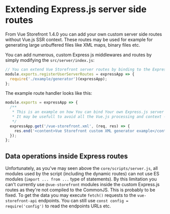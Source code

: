 # Extending Express.js server side routes

From Vue Storefront 1.4.0 you can add your own custom server side routes without Vue.js SSR context. These routes may be used for example for generating large unbuffered files like XML maps, binary files etc.

You can add numerous, custom Express js middlewares and routes by simply modifying the `src/server/index.js`:

```js
// You can extend Vue Storefront server routes by binding to the Express.js (expressApp) in here
module.exports.registerUserServerRoutes = expressApp => {
  require('./example/generator')(expressApp);
};
```

The example route handler looks like this:

```js
module.exports = expressApp => {
  /**
   * This is an example on how You can bind Your own Express.js server routes to SSR server running Vue Storefront.
   * It may be usefull to avoid all the Vue.js processing and context - and useful for example for large XML/binary file generation
   */
  expressApp.get('/vue-storefront.xml', (req, res) => {
    res.end('<content>Vue Storefront custom XML generator example</content>');
  });
};
```

## Data operations inside Express routes

Unfortunately, as you've may seen above the `core/scripts/server.js`, all modules used by the script (including the dynamic routes) can not use ES modules (`import ... from ...` type of statements). By this limitation you can't currently use `@vue-storefront` modules inside the custom Express.js routes as they're not compiled to the CommonJS. This is probably to be fixed. To get the data you may execute `fetch()` requests to the `vue-storefront-api` endpoints. You can still use `const config = require('config')` to read the endpoints URLs etc.
